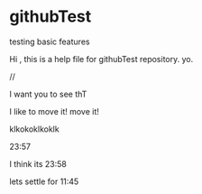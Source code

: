 # githubTest

testing basic features

Hi , this is a help file for githubTest repository.
yo.

//

I want you to see thT

I like to move it!
move it!

klkokoklkoklk

23:57

I think its 23:58


lets settle for 11:45
